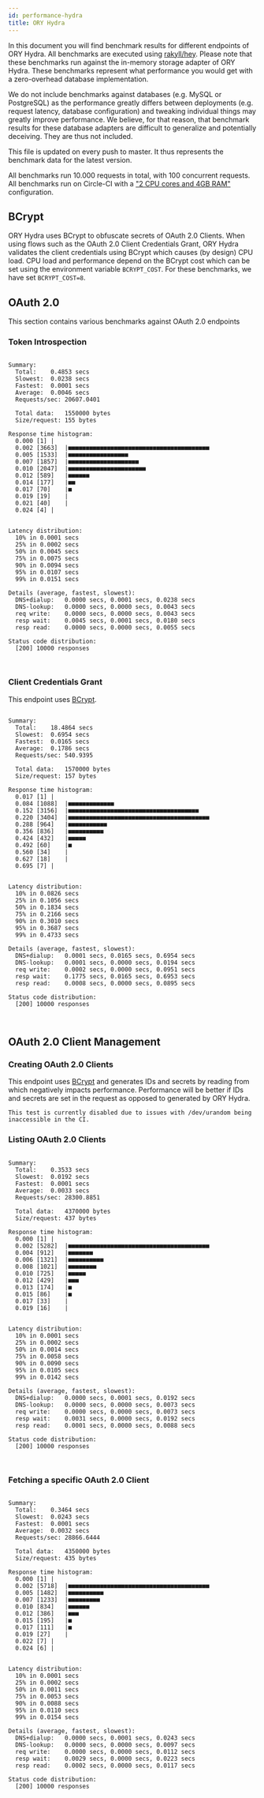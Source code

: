 ```yaml
---
id: performance-hydra
title: ORY Hydra
---
```


In this document you will find benchmark results for different endpoints of ORY Hydra. All benchmarks are executed
using [rakyll/hey](https://github.com/rakyll/hey). Please note that these benchmarks run against the in-memory storage
adapter of ORY Hydra. These benchmarks represent what performance you would get with a zero-overhead database implementation.

We do not include benchmarks against databases (e.g. MySQL or PostgreSQL) as the performance greatly differs between
deployments (e.g. request latency, database configuration) and tweaking individual things may greatly improve performance.
We believe, for that reason, that benchmark results for these database adapters are difficult to generalize and potentially
deceiving. They are thus not included.

This file is updated on every push to master. It thus represents the benchmark data for the latest version.

All benchmarks run 10.000 requests in total, with 100 concurrent requests. All benchmarks run on Circle-CI with a
["2 CPU cores and 4GB RAM"](https://support.circleci.com/hc/en-us/articles/360000489307-Why-do-my-tests-take-longer-to-run-on-CircleCI-than-locally-)
configuration.

## BCrypt

ORY Hydra uses BCrypt to obfuscate secrets of OAuth 2.0 Clients. When using flows such as the OAuth 2.0 Client Credentials
Grant, ORY Hydra validates the client credentials using BCrypt which causes (by design) CPU load. CPU load and performance
depend on the BCrypt cost which can be set using the environment variable `BCRYPT_COST`. For these benchmarks,
we have set `BCRYPT_COST=8`.

## OAuth 2.0

This section contains various benchmarks against OAuth 2.0 endpoints

### Token Introspection

```

Summary:
  Total:	0.4853 secs
  Slowest:	0.0238 secs
  Fastest:	0.0001 secs
  Average:	0.0046 secs
  Requests/sec:	20607.0401
  
  Total data:	1550000 bytes
  Size/request:	155 bytes

Response time histogram:
  0.000 [1]	|
  0.002 [3663]	|■■■■■■■■■■■■■■■■■■■■■■■■■■■■■■■■■■■■■■■■
  0.005 [1533]	|■■■■■■■■■■■■■■■■■
  0.007 [1857]	|■■■■■■■■■■■■■■■■■■■■
  0.010 [2047]	|■■■■■■■■■■■■■■■■■■■■■■
  0.012 [589]	|■■■■■■
  0.014 [177]	|■■
  0.017 [70]	|■
  0.019 [19]	|
  0.021 [40]	|
  0.024 [4]	|


Latency distribution:
  10% in 0.0001 secs
  25% in 0.0002 secs
  50% in 0.0045 secs
  75% in 0.0075 secs
  90% in 0.0094 secs
  95% in 0.0107 secs
  99% in 0.0151 secs

Details (average, fastest, slowest):
  DNS+dialup:	0.0000 secs, 0.0001 secs, 0.0238 secs
  DNS-lookup:	0.0000 secs, 0.0000 secs, 0.0043 secs
  req write:	0.0000 secs, 0.0000 secs, 0.0043 secs
  resp wait:	0.0045 secs, 0.0001 secs, 0.0180 secs
  resp read:	0.0000 secs, 0.0000 secs, 0.0055 secs

Status code distribution:
  [200]	10000 responses



```

### Client Credentials Grant

This endpoint uses [BCrypt](#bcrypt).

```

Summary:
  Total:	18.4864 secs
  Slowest:	0.6954 secs
  Fastest:	0.0165 secs
  Average:	0.1786 secs
  Requests/sec:	540.9395
  
  Total data:	1570000 bytes
  Size/request:	157 bytes

Response time histogram:
  0.017 [1]	|
  0.084 [1088]	|■■■■■■■■■■■■■
  0.152 [3156]	|■■■■■■■■■■■■■■■■■■■■■■■■■■■■■■■■■■■■■
  0.220 [3404]	|■■■■■■■■■■■■■■■■■■■■■■■■■■■■■■■■■■■■■■■■
  0.288 [964]	|■■■■■■■■■■■
  0.356 [836]	|■■■■■■■■■■
  0.424 [432]	|■■■■■
  0.492 [60]	|■
  0.560 [34]	|
  0.627 [18]	|
  0.695 [7]	|


Latency distribution:
  10% in 0.0826 secs
  25% in 0.1056 secs
  50% in 0.1834 secs
  75% in 0.2166 secs
  90% in 0.3010 secs
  95% in 0.3687 secs
  99% in 0.4733 secs

Details (average, fastest, slowest):
  DNS+dialup:	0.0001 secs, 0.0165 secs, 0.6954 secs
  DNS-lookup:	0.0001 secs, 0.0000 secs, 0.0194 secs
  req write:	0.0002 secs, 0.0000 secs, 0.0951 secs
  resp wait:	0.1775 secs, 0.0165 secs, 0.6953 secs
  resp read:	0.0008 secs, 0.0000 secs, 0.0895 secs

Status code distribution:
  [200]	10000 responses



```

## OAuth 2.0 Client Management

### Creating OAuth 2.0 Clients

This endpoint uses [BCrypt](#bcrypt) and generates IDs and secrets by reading from  which negatively impacts
performance. Performance will be better if IDs and secrets are set in the request as opposed to generated by ORY Hydra.

```
This test is currently disabled due to issues with /dev/urandom being inaccessible in the CI.
```

### Listing OAuth 2.0 Clients

```

Summary:
  Total:	0.3533 secs
  Slowest:	0.0192 secs
  Fastest:	0.0001 secs
  Average:	0.0033 secs
  Requests/sec:	28300.8851
  
  Total data:	4370000 bytes
  Size/request:	437 bytes

Response time histogram:
  0.000 [1]	|
  0.002 [5282]	|■■■■■■■■■■■■■■■■■■■■■■■■■■■■■■■■■■■■■■■■
  0.004 [912]	|■■■■■■■
  0.006 [1321]	|■■■■■■■■■■
  0.008 [1021]	|■■■■■■■■
  0.010 [725]	|■■■■■
  0.012 [429]	|■■■
  0.013 [174]	|■
  0.015 [86]	|■
  0.017 [33]	|
  0.019 [16]	|


Latency distribution:
  10% in 0.0001 secs
  25% in 0.0002 secs
  50% in 0.0014 secs
  75% in 0.0058 secs
  90% in 0.0090 secs
  95% in 0.0105 secs
  99% in 0.0142 secs

Details (average, fastest, slowest):
  DNS+dialup:	0.0000 secs, 0.0001 secs, 0.0192 secs
  DNS-lookup:	0.0000 secs, 0.0000 secs, 0.0073 secs
  req write:	0.0000 secs, 0.0000 secs, 0.0073 secs
  resp wait:	0.0031 secs, 0.0000 secs, 0.0192 secs
  resp read:	0.0001 secs, 0.0000 secs, 0.0088 secs

Status code distribution:
  [200]	10000 responses



```

### Fetching a specific OAuth 2.0 Client

```

Summary:
  Total:	0.3464 secs
  Slowest:	0.0243 secs
  Fastest:	0.0001 secs
  Average:	0.0032 secs
  Requests/sec:	28866.6444
  
  Total data:	4350000 bytes
  Size/request:	435 bytes

Response time histogram:
  0.000 [1]	|
  0.002 [5718]	|■■■■■■■■■■■■■■■■■■■■■■■■■■■■■■■■■■■■■■■■
  0.005 [1482]	|■■■■■■■■■■
  0.007 [1233]	|■■■■■■■■■
  0.010 [834]	|■■■■■■
  0.012 [386]	|■■■
  0.015 [195]	|■
  0.017 [111]	|■
  0.019 [27]	|
  0.022 [7]	|
  0.024 [6]	|


Latency distribution:
  10% in 0.0001 secs
  25% in 0.0002 secs
  50% in 0.0011 secs
  75% in 0.0053 secs
  90% in 0.0088 secs
  95% in 0.0110 secs
  99% in 0.0154 secs

Details (average, fastest, slowest):
  DNS+dialup:	0.0000 secs, 0.0001 secs, 0.0243 secs
  DNS-lookup:	0.0000 secs, 0.0000 secs, 0.0097 secs
  req write:	0.0000 secs, 0.0000 secs, 0.0112 secs
  resp wait:	0.0029 secs, 0.0000 secs, 0.0223 secs
  resp read:	0.0002 secs, 0.0000 secs, 0.0117 secs

Status code distribution:
  [200]	10000 responses



```
